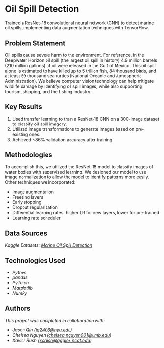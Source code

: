 # Oil Spill Detection

Trained a ResNet-18 convolutional neural network (CNN) to detect marine oil spills, implementing data augmentation techniques with TensorFlow.
## Problem Statement <!--- do not change this line -->

Oil spills cause severe harm to the environment. For reference, in the Deepwater Horizon oil spill (the largest oil spill in history) 4.9 million barrels (210 million gallons) of oil were released in the Gulf of Mexico. This oil spill alone is estimated to have killed up to 5 trillion fish, 84 thousand birds, and at least 59 thousand sea turtles (National Oceanic and Atmospheric Administration). We believe computer vision technology can help mitigate wildlife damage by identifying oil spill images, while also supporting tourism, shipping, and the fishing industry.

## Key Results <!--- do not change this line -->

1. Used transfer learning to train a ResNet-18 CNN on a 300-image dataset to classify oil spill imagery.
2. Utilized image transformations to generate images based on pre-existing ones.
3. Achieved ~86% validation accuracy after training.

## Methodologies <!--- do not change this line -->

To accomplish this, we utilized the ResNet-18 model to classify images of water bodies with supervised learning. We designed our model to use image normalization to allow the model to identify patterns more easily. Other techniques we incorporated:
- Image augmentation
- Freezing layers
- Early stopping
- Dropout regularization
- Differential learning rates: higher LR for new layers, lower for pre-trained
- Learning rate scheduler

## Data Sources <!--- do not change this line -->

*Kaggle Datasets: [Marine Oil Spill Detection](https://www.kaggle.com/datasets/afzalofficial/marine-oil-spill-detection)*

## Technologies Used <!--- do not change this line -->

- *Python*
- *pandas*
- *PyTorch*
- *Matplotlib*
- *NumPy*

## Authors <!--- do not change this line -->
*This project was completed in collaboration with:*
- *Jason Qin ([jq2406@nyu.edu](mailto:jq2406@nyu.edu))*
- *Chelsea Nguyen ([chelsea.nguyen001@umb.edu](mailto:chelsea.nguyen001@umb.edu))*
- *Xavier Rush ([xcrush@aggies.ncat.edu](mailto:xcrush@aggies.ncat.edu))*

